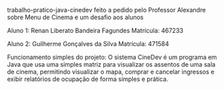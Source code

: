 trabalho-pratico-java-cinedev feito a pedido pelo Professor Alexandre sobre Menu de Cinema e um desafio aos alunos

Aluno 1: Renan Liberato Bandeira Fagundes
Matrícula: 467233

Aluno 2: Guilherme Gonçalves da Silva
Matrícula: 471584

Funcionamento simples do projeto:
O sistema CineDev é um programa em Java que usa uma simples matriz para visualizar os assentos de uma sala de cinema, permitindo visualizar o mapa, comprar e cancelar ingressos e exibir relatórios de ocupação de forma simples e prática.
